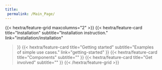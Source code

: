 ```yaml
---
title: 
 permalink: /Main_Page/
---
```



{{< hextra/feature-grid maxcolumns="2" >}}
  {{< hextra/feature-card
    title="Installation"
    subtitle="Installation instruction."
    link="installation/installation"
  >}}
  {{< hextra/feature-card
    title="Getting started"
    subtitle="Examples of simple use cases."
    link="getting-started"
  >}}
  {{< hextra/feature-card
    title="Components"
    subtitle=""
  >}}
  {{< hextra/feature-card
    title="Get involved"
    subtitle=""
  >}}
{{< /hextra/feature-grid >}}